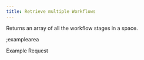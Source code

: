 ```yaml
---
title: Retrieve multiple Workflows
---
```


Returns an array of all the workflow stages in a space.

;examplearea

Example Request

<RequestExample url="https://mapi.storyblok.com/v1/spaces/606/workflows" httpMethod="GETOAUTH"></RequestExample>

